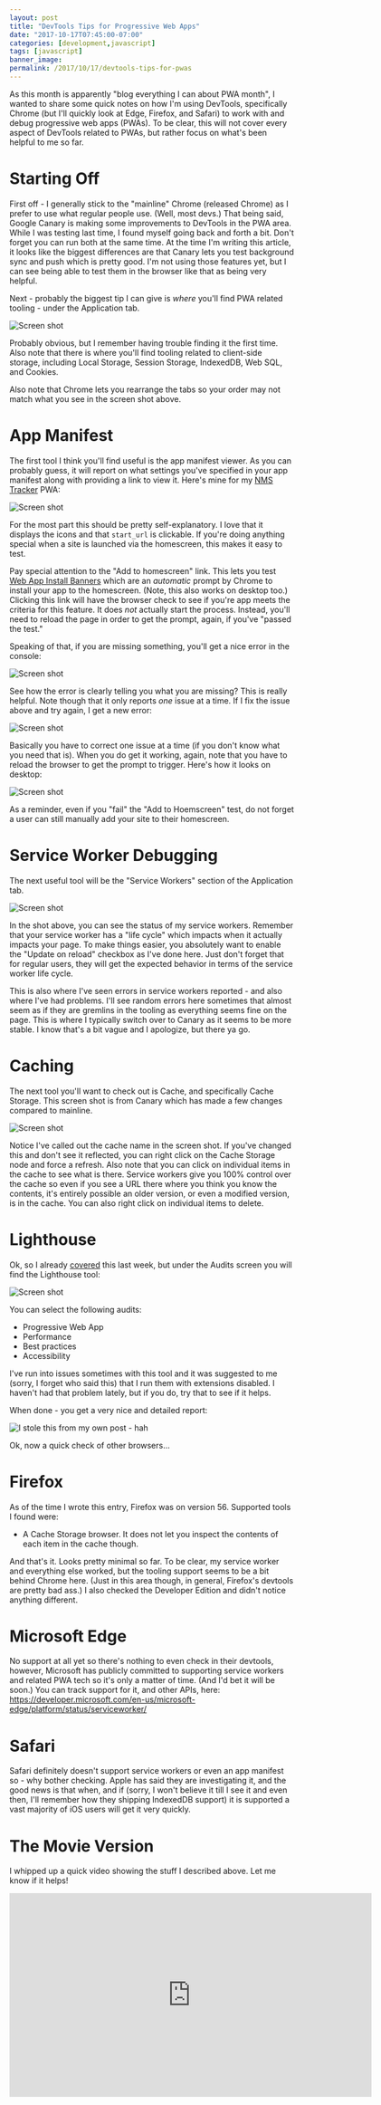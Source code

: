 ```yaml
---
layout: post
title: "DevTools Tips for Progressive Web Apps"
date: "2017-10-17T07:45:00-07:00"
categories: [development,javascript]
tags: [javascript]
banner_image: 
permalink: /2017/10/17/devtools-tips-for-pwas
---
```


As this month is apparently "blog everything I can about PWA month", I wanted to share some quick notes on how I'm using DevTools, specifically Chrome (but I'll quickly look at Edge, Firefox, and Safari) to work with and debug progressive web apps (PWAs). To be clear, this will not cover every aspect of DevTools related to PWAs, but rather focus on what's been helpful to me so far.

Starting Off
===

First off - I generally stick to the "mainline" Chrome (released Chrome) as I prefer to use what regular people use. (Well, most devs.) That being said, Google Canary is making some improvements to DevTools in the PWA area. While I was testing last time, I found myself going back and forth a bit. Don't forget you can run both at the same time. At the time I'm writing this article, it looks like the biggest differences are that Canary lets you test background sync and push which is pretty good. I'm not using those features yet, but I can see being able to test them in the browser like that as being very helpful.

Next - probably the biggest tip I can give is *where* you'll find PWA related tooling - under the Application tab.

<img src="https://static.raymondcamden.com/images/2017/10/pwadt1.jpg" class="imgborder" alt="Screen shot">

Probably obvious, but I remember having trouble finding it the first time. Also note that there is where you'll find tooling related to client-side storage, including Local Storage, Session Storage, IndexedDB, Web SQL, and Cookies.

Also note that Chrome lets you rearrange the tabs so your order may not match what you see in the screen shot above.

App Manifest
===

The first tool I think you'll find useful is the app manifest viewer. As you can probably guess, it will report on what settings you've specified in your app manifest along with providing a link to view it. Here's mine for my [NMS Tracker](https://cfjedimaster.github.io/nomanssky/client/index.html) PWA:

<img src="https://static.raymondcamden.com/images/2017/10/pwadt2.jpg" class="imgborder" alt="Screen shot">

For the most part this should be pretty self-explanatory. I love that it displays the icons and that `start_url` is clickable. If you're doing anything special when a site is launched via the homescreen, this makes it easy to test.

Pay special attention to the "Add to homescreen" link. This lets you test [Web App Install Banners](https://developers.google.com/web/fundamentals/engage-and-retain/app-install-banners/) which are an *automatic* prompt by Chrome to install your app to the homescreen. (Note, this also works on desktop too.) Clicking this link will have the browser check to see if you're app meets the criteria for this feature. It does *not* actually start the process. Instead, you'll need to reload the page in order to get the prompt, again, if you've "passed the test."

Speaking of that, if you are missing something, you'll get a nice error in the console:

<img src="https://static.raymondcamden.com/images/2017/10/pwadt3.jpg" class="imgborder" alt="Screen shot">

See how the error is clearly telling you what you are missing? This is really helpful. Note though that it only reports *one* issue at a time. If I fix the issue above and try again, I get a new error:

<img src="https://static.raymondcamden.com/images/2017/10/pwadt4.jpg" class="imgborder" alt="Screen shot">

Basically you have to correct one issue at a time (if you don't know what you need that is). When you do get it working, again, note that you have to reload the browser to get the prompt to trigger. Here's how it looks on desktop:

<img src="https://static.raymondcamden.com/images/2017/10/pwadt5.jpg" class="imgborder" alt="Screen shot">

As a reminder, even if you "fail" the "Add to Hoemscreen" test, do not forget a user can still manually add your site to their homescreen.

Service Worker Debugging
===

The next useful tool will be the "Service Workers" section of the Application tab.

<img src="https://static.raymondcamden.com/images/2017/10/pwadt6a.jpg" class="imgborder" alt="Screen shot">

In the shot above, you can see the status of my service workers. Remember that your service worker has a "life cycle" which impacts when it actually impacts your page. To make things easier, you absolutely want to enable the "Update on reload" checkbox as I've done here. Just don't forget that for regular users, they will get the expected behavior in terms of the service worker life cycle. 

This is also where I've seen errors in service workers reported - and also where I've had problems. I'll see random errors here sometimes that almost seem as if they are gremlins in the tooling as everything seems fine on the page. This is where I typically switch over to Canary as it seems to be more stable. I know that's a bit vague and I apologize, but there ya go.

Caching
===

The next tool you'll want to check out is Cache, and specifically Cache Storage. This screen shot is from Canary which has made a few changes compared to mainline. 

<img src="https://static.raymondcamden.com/images/2017/10/pwadt7.jpg" class="imgborder" alt="Screen shot">

Notice I've called out the cache name in the screen shot. If you've changed this and don't see it reflected, you can right click on the Cache Storage node and force a refresh. Also note that you can click on individual items in the cache to see what is there. Service workers give you 100% control over the cache so even if you see a URL there where you think you know the contents, it's entirely possible an older version, or even a modified version, is in the cache. You can also right click on individual items to delete.

Lighthouse
===

Ok, so I already [covered](https://www.raymondcamden.com/2017/10/13/some-pwa-tips/) this last week, but under the Audits screen you will find the Lighthouse tool:

<img src="https://static.raymondcamden.com/images/2017/10/pwadt8.jpg" class="imgborder" alt="Screen shot">

You can select the following audits:

* Progressive Web App
* Performance
* Best practices
* Accessibility

I've run into issues sometimes with this tool and it was suggested to me (sorry, I forget who said this) that I run them with extensions disabled. I haven't had that problem lately, but if you do, try that to see if it helps.

When done - you get a very nice and detailed report:

<img src="https://static.raymondcamden.com/images/2017/10/pwa13_1.jpg" class="imgborder" alt="I stole this from my own post - hah">

Ok, now a quick check of other browsers...

Firefox
===

As of the time I wrote this entry, Firefox was on version 56. Supported tools I found were:

* A Cache Storage browser. It does not let you inspect the contents of each item in the cache though.

And that's it. Looks pretty minimal so far. To be clear, my service worker and everything else worked, but the tooling support seems to be a bit behind Chrome here. (Just in this area though, in general, Firefox's devtools are pretty bad ass.) I also checked the Developer Edition and didn't notice anything different. 

Microsoft Edge
===

No support at all yet so there's nothing to even check in their devtools, however, Microsoft has publicly committed to supporting service workers and related PWA tech so it's only a matter of time. (And I'd bet it will be soon.) You can track support for it, and other APIs, here: https://developer.microsoft.com/en-us/microsoft-edge/platform/status/serviceworker/

Safari
===

Safari definitely doesn't support service workers or even an app manifest so - why bother checking. Apple has said they are investigating it, and the good news is that when, and if (sorry, I won't believe it till I see it and even then, I'll remember how they shipping IndexedDB support) it is supported a vast majority of iOS users will get it very quickly.

The Movie Version
===

I whipped up a quick video showing the stuff I described above. Let me know if it helps!

<iframe width="640" height="360" src="https://www.youtube.com/embed/9DJGSUx5SKo?rel=0" frameborder="0" allowfullscreen></iframe>